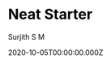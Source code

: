 ---
title: Neat Starter
github: https://github.com/surjithctly/neat-starter
demo: https://neat-starter.netlify.app/
author: Surjith S M
date: 2020-10-05T00:00:00.000Z
ssg:
  - Eleventy
cms:
  - NetlifyCMS
css:
  - Tailwind
archetype:
  - Blog
description: Starter Template for Netlify CMS, Eleventy, Alpine JS & Tailwind CSS
draft: false
publish_date: '2020-09-21T06:18:37Z'
update_date: '2022-06-20T16:35:53Z'
github_star: 244
github_fork: 75
---